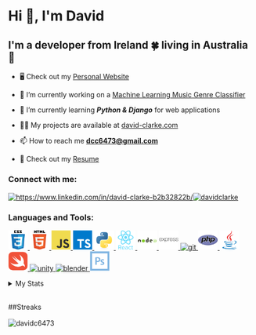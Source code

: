 # Hi 👋, I'm David
## I'm a developer from Ireland :four_leaf_clover: living in Australia :kangaroo:

- :desktop_computer: Check out my [Personal Website](https://david-clarke.com)

- 🔭 I’m currently working on a [Machine Learning Music Genre Classifier](https://github.com/DavidC6473/music-genre-classifier.git)

- 🌱 I’m currently learning ***Python & Django*** for web applications

- 👨‍💻 My projects are available at [david-clarke.com](david-clarke.com)

- 📫 How to reach me **dcc6473@gmail.com**

- 📄 Check out my [Resume](https://drive.google.com/file/d/1kSpHakbIRiE8FOFFsqaDTQ0f7hzUUDoR/view)

<h3 align="left">Connect with me:</h3>
<p align="left">
<a href="https://linkedin.com/in/https://www.linkedin.com/in/david-clarke-b2b32822b/" target="blank"><img align="center" src="https://raw.githubusercontent.com/rahuldkjain/github-profile-readme-generator/master/src/images/icons/Social/linked-in-alt.svg" alt="https://www.linkedin.com/in/david-clarke-b2b32822b/" height="30" width="40" /></a><a href="https://dev.to/davidclarke" target="blank"><img align="center" src="https://raw.githubusercontent.com/rahuldkjain/github-profile-readme-generator/master/src/images/icons/Social/devto.svg" alt="davidclarke" height="30" width="40" /></a>
</p>

<h3 align="left">Languages and Tools:</h3>
<p align="left"> <a href="https://www.w3schools.com/css/" target="_blank" rel="noreferrer"> <img src="https://raw.githubusercontent.com/devicons/devicon/master/icons/css3/css3-original-wordmark.svg" alt="css3" width="40" height="40"/> </a> <a href="https://www.w3.org/html/" target="_blank" rel="noreferrer"> <img src="https://raw.githubusercontent.com/devicons/devicon/master/icons/html5/html5-original-wordmark.svg" alt="html5" width="40" height="40"/> </a> <a href="https://developer.mozilla.org/en-US/docs/Web/JavaScript" target="_blank" rel="noreferrer"> <img src="https://raw.githubusercontent.com/devicons/devicon/master/icons/javascript/javascript-original.svg" alt="javascript" width="40" height="40"/> </a> <a href="https://www.typescriptlang.org/" target="_blank" rel="noreferrer"> <img src="https://raw.githubusercontent.com/devicons/devicon/master/icons/typescript/typescript-original.svg" alt="typescript" width="40" height="40"/> </a> <a href="https://www.python.org" target="_blank" rel="noreferrer"> <img src="https://raw.githubusercontent.com/devicons/devicon/master/icons/python/python-original.svg" alt="python" width="40" height="40"/> </a> <a href="https://reactjs.org/" target="_blank" rel="noreferrer"> <img src="https://raw.githubusercontent.com/devicons/devicon/master/icons/react/react-original-wordmark.svg" alt="react" width="40" height="40"/> </a> <a href="https://nodejs.org" target="_blank" rel="noreferrer"> <img src="https://raw.githubusercontent.com/devicons/devicon/master/icons/nodejs/nodejs-original-wordmark.svg" alt="nodejs" width="40" height="40"/> </a> <a href="https://expressjs.com" target="_blank" rel="noreferrer"> <img src="https://raw.githubusercontent.com/devicons/devicon/master/icons/express/express-original-wordmark.svg" alt="express" width="40" height="40"/> </a> <a href="https://git-scm.com/" target="_blank" rel="noreferrer"> <img src="https://www.vectorlogo.zone/logos/git-scm/git-scm-icon.svg" alt="git" width="40" height="40"/> </a> <a href="https://www.php.net" target="_blank" rel="noreferrer"> <img src="https://raw.githubusercontent.com/devicons/devicon/master/icons/php/php-original.svg" alt="php" width="40" height="40"/> </a> <a href="https://www.java.com" target="_blank" rel="noreferrer"> <img src="https://raw.githubusercontent.com/devicons/devicon/master/icons/java/java-original.svg" alt="java" width="40" height="40"/> </a> <a href="https://developer.apple.com/swift/" target="_blank" rel="noreferrer"> <img src="https://raw.githubusercontent.com/devicons/devicon/master/icons/swift/swift-original.svg" alt="swift" width="40" height="40"/> </a>  <a href="https://unity.com/" target="_blank" rel="noreferrer"> <img src="https://www.vectorlogo.zone/logos/unity3d/unity3d-icon.svg" alt="unity" width="40" height="40"/> </a> <a href="https://www.blender.org/" target="_blank" rel="noreferrer"> <img src="https://download.blender.org/branding/community/blender_community_badge_white.svg" alt="blender" width="40" height="40"/> </a> <a href="https://www.photoshop.com/en" target="_blank" rel="noreferrer"> <img src="https://raw.githubusercontent.com/devicons/devicon/master/icons/photoshop/photoshop-line.svg" alt="photoshop" width="40" height="40"/> </a> </p>


<details>
  <summary>My Stats</summary>

  <br>

  ##Profile Views
  <p align="left"> <img src="https://komarev.com/ghpvc/?username=davidc6473&label=Profile%20views&color=0e75b6&style=flat" alt="davidc6473" /> </p>
  
  <br>
  
  ## GitHub Stats
  ![GitHub Stats](https://github-readme-stats.vercel.app/api?username=DavidC6473&show_icons=true&theme=radical)

  ## Trophies

  [![trophy](https://github-profile-trophy.vercel.app/?username=DavidC6473&theme=radical&row=1&column=6)](https://github.com/ryo-ma/github-profile-trophy)
</details>

<br>

##Streaks
<p><img align="center" src="https://github-readme-streak-stats.herokuapp.com/?user=davidc6473&" alt="davidc6473" /></p>
